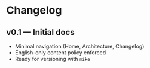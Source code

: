 # Changelog

## v0.1 — Initial docs
- Minimal navigation (Home, Architecture, Changelog)
- English-only content policy enforced
- Ready for versioning with `mike`
